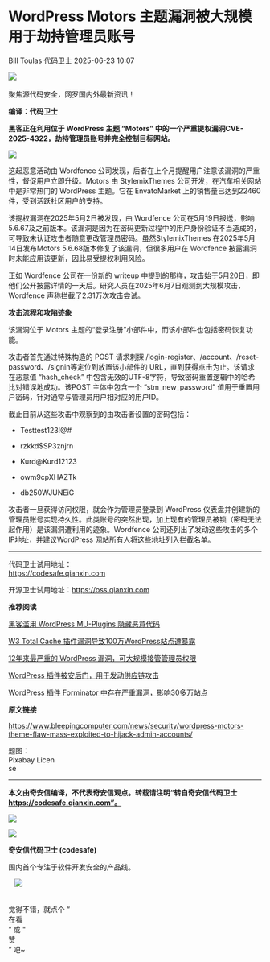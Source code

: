#  WordPress Motors 主题漏洞被大规模用于劫持管理员账号  
Bill Toulas  代码卫士   2025-06-23 10:07  
  
![](https://mmbiz.qpic.cn/mmbiz_gif/Az5ZsrEic9ot90z9etZLlU7OTaPOdibteeibJMMmbwc29aJlDOmUicibIRoLdcuEQjtHQ2qjVtZBt0M5eVbYoQzlHiaw/640?wx_fmt=gif "")  
    
聚焦源代码安全，网罗国内外最新资讯！  
  
**编译：代码卫士**  
  
**黑客正在利用位于 WordPress 主题 “Motors” 中的一个严重提权漏洞CVE-2025-4322，劫持管理员账号并完全控制目标网站。**  
  
![](https://mmbiz.qpic.cn/mmbiz_png/oBANLWYScMTPEZXW7XQVO7Mrz8icbdjXhdMLL7gBFX6YRFoy5ms7jsZtVSia0xxDngNtQFIjicvudACenEWN8rHMw/640?wx_fmt=png&from=appmsg "")  
  
  
这起恶意活动由 Wordfence 公司发现，后者在上个月提醒用户注意该漏洞的严重性，督促用户立即升级。Motors 由 StylemixThemes 公司开发，在汽车相关网站中是非常热门的 WordPress 主题。它在 EnvatoMarket 上的销售量已达到22460件，受到活跃社区用户的支持。  
  
该提权漏洞在2025年5月2日被发现，由 Wordfence 公司在5月19日报送，影响 5.6.67及之前版本。该漏洞是因为在密码更新过程中的用户身份验证不当造成的，可导致未认证攻击者随意更改管理员密码。虽然StylemixThemes 在2025年5月14日发布Motors 5.6.68版本修复了该漏洞，但很多用户在 Wordfence 披露漏洞时未能应用该更新，因此易受提权利用风险。  
  
正如 Wordfence 公司在一份新的 writeup 中提到的那样，攻击始于5月20日，即他们公开披露详情的一天后。研究人员在2025年6月7日观测到大规模攻击，Wordfence 声称拦截了2.31万次攻击尝试。  
  
  
**攻击流程和攻陷迹象**  
  
  
  
  
  
该漏洞位于 Motors 主题的“登录注册”小部件中，而该小部件也包括密码恢复功能。  
  
攻击者首先通过特殊构造的 POST 请求刺探 /login-register、/account、/reset-password、/signin等定位到放置该小部件的 URL，直到获得点击为止。该请求在恶意值 “hash_check” 中包含无效的UTF-8字符，导致密码重置逻辑中的哈希比对错误地成功。该POST 主体中包含一个 “stm_new_password” 值用于重置用户密码，针对通常与管理员用户相对应的用户ID。  
  
截止目前从这些攻击中观察到的由攻击者设置的密码包括：  
  
- Testtest123!@#  
  
- rzkkd$SP3znjrn  
  
- Kurd@Kurd12123  
  
- owm9cpXHAZTk  
  
- db250WJUNEiG  
  
  
  
攻击者一旦获得访问权限，就会作为管理员登录到 WordPress 仪表盘并创建新的管理员账号实现持久性。此类账号的突然出现，加上现有的管理员被锁（密码无法起作用）是该漏洞遭利用的迹象。Wordfence 公司还列出了发动这些攻击的多个IP地址，并建议WordPress 网站所有人将这些地址列入拦截名单。  
  
****  
代码卫士试用地址：  
https://codesafe.qianxin.com  
  
开源卫士试用地址：https://oss.qianxin.com  
  
  
  
  
  
  
  
  
  
  
  
  
  
**推荐阅读**  
  
[黑客滥用 WordPress MU-Plugins 隐藏恶意代码](https://mp.weixin.qq.com/s?__biz=MzI2NTg4OTc5Nw==&mid=2247522638&idx=2&sn=c6153c2985c3c2631de3f8b8da79f10d&scene=21#wechat_redirect)  
  
  
[W3 Total Cache 插件漏洞导致100万WordPress站点遭暴露](https://mp.weixin.qq.com/s?__biz=MzI2NTg4OTc5Nw==&mid=2247522104&idx=2&sn=eb5266f7ac15b9afa33c145e179f4b25&scene=21#wechat_redirect)  
  
  
[12年来最严重的 WordPress 漏洞，可大规模接管管理员权限](https://mp.weixin.qq.com/s?__biz=MzI2NTg4OTc5Nw==&mid=2247521513&idx=1&sn=b60ee79ea2fbcfeaae560373faa7a2cf&scene=21#wechat_redirect)  
  
  
[WordPress 插件被安后门，用于发动供应链攻击](https://mp.weixin.qq.com/s?__biz=MzI2NTg4OTc5Nw==&mid=2247519884&idx=2&sn=394599c6e622c656ae34d0c38cb671fa&scene=21#wechat_redirect)  
  
  
[WordPress 插件 Forminator 中存在严重漏洞，影响30多万站点](https://mp.weixin.qq.com/s?__biz=MzI2NTg4OTc5Nw==&mid=2247519350&idx=1&sn=44cdd16335bfd4e16c8f57397e448771&scene=21#wechat_redirect)  
  
  
  
  
  
**原文链接**  
  
https://www.bleepingcomputer.com/news/security/wordpress-motors-theme-flaw-mass-exploited-to-hijack-admin-accounts/  
  
  
  
题图：  
Pixabay Licen  
se  
  
****  
**本文由奇安信编译，不代表奇安信观点。转载请注明“转自奇安信代码卫士 https://codesafe.qianxin.com”。**  
  
  
  
  
![](https://mmbiz.qpic.cn/mmbiz_jpg/oBANLWYScMSf7nNLWrJL6dkJp7RB8Kl4zxU9ibnQjuvo4VoZ5ic9Q91K3WshWzqEybcroVEOQpgYfx1uYgwJhlFQ/640?wx_fmt=jpeg "")  
  
![](https://mmbiz.qpic.cn/mmbiz_jpg/oBANLWYScMSN5sfviaCuvYQccJZlrr64sRlvcbdWjDic9mPQ8mBBFDCKP6VibiaNE1kDVuoIOiaIVRoTjSsSftGC8gw/640?wx_fmt=jpeg "")  
  
**奇安信代码卫士 (codesafe)**  
  
国内首个专注于软件开发安全的产品线。  
  
   ![](https://mmbiz.qpic.cn/mmbiz_gif/oBANLWYScMQ5iciaeKS21icDIWSVd0M9zEhicFK0rbCJOrgpc09iaH6nvqvsIdckDfxH2K4tu9CvPJgSf7XhGHJwVyQ/640?wx_fmt=gif "")  
  
   
觉得不错，就点个 “  
在看  
” 或 "  
赞  
” 吧~  
  
